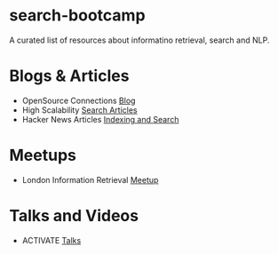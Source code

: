 # search-bootcamp
A curated list of resources about informatino retrieval, search and NLP.

# Blogs & Articles

* OpenSource Connections [Blog](https://opensourceconnections.com/blog/)
* High Scalability [Search Articles](http://highscalability.com/display/Search?moduleId=4876569&searchQuery=search)
* Hacker News Articles [Indexing and Search](https://hn.algolia.com/?dateRange=all&page=0&prefix=false&query=search%20indexing&sort=byPopularity&type=story)

# Meetups

* London Information Retrieval [Meetup](https://www.meetup.com/London-Information-Retrieval-Meetup-Group)

# Talks and Videos

* ACTIVATE [Talks](https://www.youtube.com/user/LucidWorksSearch)
